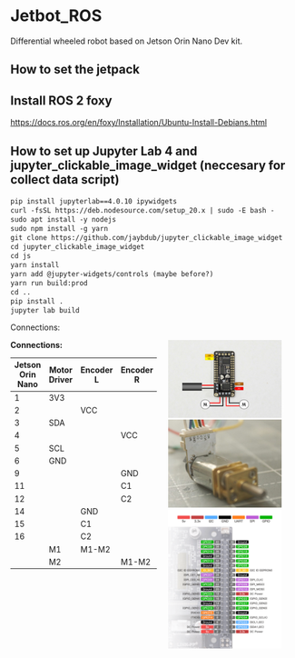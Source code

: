 # Jetbot_ROS

Differential wheeled robot based on Jetson Orin Nano Dev kit.

## How to set the jetpack

## Install ROS 2 foxy

https://docs.ros.org/en/foxy/Installation/Ubuntu-Install-Debians.html

## How to set up Jupyter Lab 4 and jupyter_clickable_image_widget (neccesary for collect data script)
```
pip install jupyterlab==4.0.10 ipywidgets
curl -fsSL https://deb.nodesource.com/setup_20.x | sudo -E bash -
sudo apt install -y nodejs
sudo npm install -g yarn
git clone https://github.com/jaybdub/jupyter_clickable_image_widget
cd jupyter_clickable_image_widget
cd js
yarn install
yarn add @jupyter-widgets/controls (maybe before?)
yarn run build:prod
cd ..
pip install .
jupyter lab build
```

Connections:
<div style="display: flex; align-items: flex-start;">

<!-- Tabla a la izquierda -->
<div style="flex: 1;">
  <strong>Connections:</strong>  
  <table>
    <thead>
      <tr>
        <th>Jetson Orin Nano</th>
        <th>Motor Driver</th>
        <th>Encoder L</th>
        <th>Encoder R</th>
      </tr>
    </thead>
    <tbody>
      <tr><td>1</td><td>3V3</td><td></td><td></td></tr>
      <tr><td>2</td><td></td><td>VCC</td><td></td></tr>
      <tr><td>3</td><td>SDA</td><td></td><td></td></tr>
      <tr><td>4</td><td></td><td></td><td>VCC</td></tr>
      <tr><td>5</td><td>SCL</td><td></td><td></td></tr>
      <tr><td>6</td><td>GND</td><td></td><td></td></tr>
      <tr><td>9</td><td></td><td></td><td>GND</td></tr>
      <tr><td>11</td><td></td><td></td><td>C1</td></tr>
      <tr><td>12</td><td></td><td></td><td>C2</td></tr>
      <tr><td>14</td><td></td><td>GND</td><td></td></tr>
      <tr><td>15</td><td></td><td>C1</td><td></td></tr>
      <tr><td>16</td><td></td><td>C2</td><td></td></tr>
      <tr><td></td><td>M1</td><td>M1-M2</td><td></td></tr>
      <tr><td></td><td>M2</td><td></td><td>M1-M2</td></tr>
    </tbody>
  </table>
</div>

<!-- Imágenes a la derecha -->
<div style="flex: 1; padding-left: 20px;">
  <img src="driver.png" alt="Imagen 1" width="200"><br>
  <img src="encoder.jpg" alt="Imagen 2" width="200"><br>
  <img src="pins_orin.png" alt="Imagen 3" width="200">
</div>

</div>




